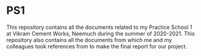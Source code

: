 # PS1
This repository contains all the documents related to my Practice School 1 at Vikram Cement Works, Neemuch during the summer of 2020-2021. This repository also contains all the documents from which me and my colleagues took references from to make the final report for our project.
